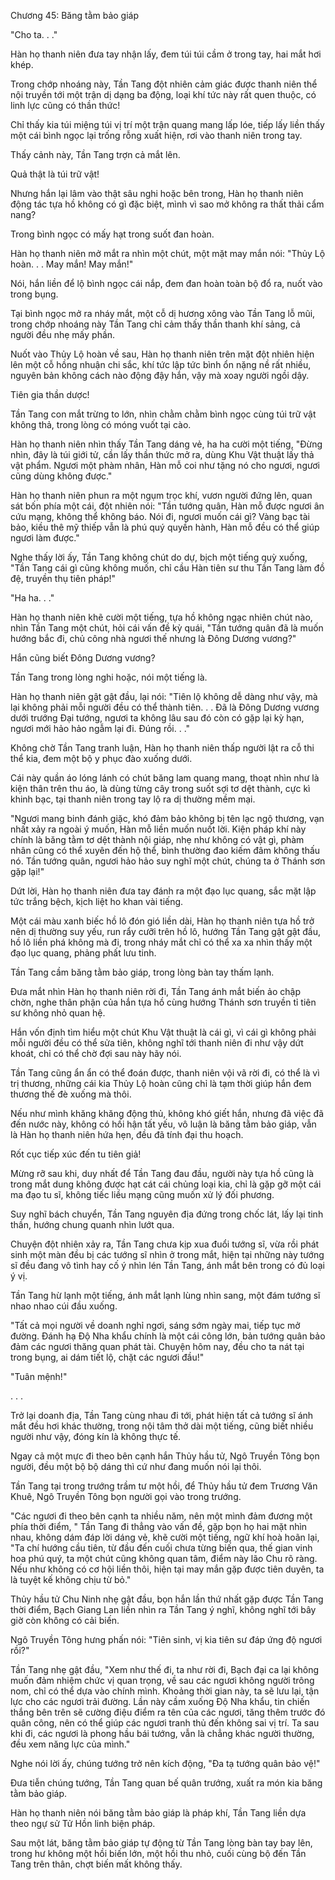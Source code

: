 




Chương 45: Băng tằm bảo giáp


"Cho ta. . ."

Hàn họ thanh niên đưa tay nhận lấy, đem túi túi cầm ở trong tay, hai mắt hơi khép.

Trong chớp nhoáng này, Tần Tang đột nhiên cảm giác được thanh niên thể nội truyền tới một trận dị dạng ba động, loại khí tức này rất quen thuộc, có linh lực cũng có thần thức!

Chỉ thấy kia túi miệng túi vị trí một trận quang mang lấp lóe, tiếp lấy liền thấy một cái bình ngọc lại trống rỗng xuất hiện, rơi vào thanh niên trong tay.

Thấy cảnh này, Tần Tang trợn cả mắt lên.

Quả thật là túi trữ vật!

Nhưng hắn lại lâm vào thật sâu nghi hoặc bên trong, Hàn họ thanh niên động tác tựa hồ không có gì đặc biệt, mình vì sao mở không ra thất thải cẩm nang?

Trong bình ngọc có mấy hạt trong suốt đan hoàn.

Hàn họ thanh niên mở mắt ra nhìn một chút, một mặt may mắn nói: "Thủy Lộ hoàn. . . May mắn! May mắn!"

Nói, hắn liền để lộ bình ngọc cái nắp, đem đan hoàn toàn bộ đổ ra, nuốt vào trong bụng.

Tại bình ngọc mở ra nháy mắt, một cỗ dị hương xông vào Tần Tang lỗ mũi, trong chớp nhoáng này Tần Tang chỉ cảm thấy thần thanh khí sảng, cả người đều nhẹ mấy phần.

Nuốt vào Thủy Lộ hoàn về sau, Hàn họ thanh niên trên mặt đột nhiên hiện lên một cỗ hồng nhuận chi sắc, khí tức lập tức bình ổn nặng nề rất nhiều, nguyên bản không cách nào động đậy hắn, vậy mà xoay người ngồi dậy.

Tiên gia thần dược!

Tần Tang con mắt trừng to lớn, nhìn chằm chằm bình ngọc cùng túi trữ vật không thả, trong lòng có móng vuốt tại cào.

Hàn họ thanh niên nhìn thấy Tần Tang dáng vẻ, ha ha cười một tiếng, "Đừng nhìn, đây là túi giới tử, cần lấy thần thức mở ra, dùng Khu Vật thuật lấy thả vật phẩm. Ngươi một phàm nhân, Hàn mỗ coi như tặng nó cho ngươi, ngươi cũng dùng không được."

Hàn họ thanh niên phun ra một ngụm trọc khí, vươn người đứng lên, quan sát bốn phía một cái, đột nhiên nói: "Tần tướng quân, Hàn mỗ được ngươi ân cứu mạng, không thể không báo. Nói đi, ngươi muốn cái gì? Vàng bạc tài bảo, kiều thê mỹ thiếp vẫn là phú quý quyền hành, Hàn mỗ đều có thể giúp ngươi làm được."

Nghe thấy lời ấy, Tần Tang không chút do dự, bịch một tiếng quỳ xuống, "Tần Tang cái gì cũng không muốn, chỉ cầu Hàn tiên sư thu Tần Tang làm đồ đệ, truyền thụ tiên pháp!"

"Ha ha. . ."

Hàn họ thanh niên khẽ cười một tiếng, tựa hồ không ngạc nhiên chút nào, nhìn Tần Tang một chút, hỏi cái vấn đề kỳ quái, "Tần tướng quân đã là muốn hướng bắc đi, chủ công nhà ngươi thế nhưng là Đông Dương vương?"

Hắn cũng biết Đông Dương vương?

Tần Tang trong lòng nghi hoặc, nói một tiếng là.

Hàn họ thanh niên gật gật đầu, lại nói: "Tiên lộ không dễ dàng như vậy, mà lại không phải mỗi người đều có thể thành tiên. . . Đã là Đông Dương vương dưới trướng Đại tướng, ngươi ta không lâu sau đó còn có gặp lại kỳ hạn, ngươi mới hảo hảo ngẫm lại đi. Đúng rồi. . ."

Không chờ Tần Tang tranh luận, Hàn họ thanh niên thấp người lật ra cỗ thi thể kia, đem một bộ y phục đào xuống dưới.

Cái này quần áo lóng lánh có chút băng lam quang mang, thoạt nhìn như là kiện thân trên thu áo, là dùng từng cây trong suốt sợi tơ dệt thành, cực kì khinh bạc, tại thanh niên trong tay lộ ra dị thường mềm mại.

"Ngươi mang binh đánh giặc, khó đảm bảo không bị tên lạc ngộ thương, vạn nhất xảy ra ngoài ý muốn, Hàn mỗ liền muốn nuốt lời. Kiện pháp khí này chính là băng tằm tơ dệt thành nội giáp, nhẹ như không có vật gì, phàm nhân cũng có thể xuyên đến hộ thể, bình thường đao kiếm đâm không thấu nó. Tần tướng quân, ngươi hảo hảo suy nghĩ một chút, chúng ta ở Thánh sơn gặp lại!"

Dứt lời, Hàn họ thanh niên đưa tay đánh ra một đạo lục quang, sắc mặt lập tức trắng bệch, kịch liệt ho khan vài tiếng.

Một cái màu xanh biếc hồ lô đón gió liền dài, Hàn họ thanh niên tựa hồ trở nên dị thường suy yếu, run rẩy cưỡi trên hồ lô, hướng Tần Tang gật gật đầu, hồ lô liền phá không mà đi, trong nháy mắt chỉ có thể xa xa nhìn thấy một đạo lục quang, phảng phất lưu tinh.

Tần Tang cầm băng tằm bảo giáp, trong lòng bàn tay thấm lạnh.

Đưa mắt nhìn Hàn họ thanh niên rời đi, Tần Tang ánh mắt biến ảo chập chờn, nghe thân phận của hắn tựa hồ cùng hướng Thánh sơn truyền tỉ tiên sư không nhỏ quan hệ.

Hắn vốn định tìm hiểu một chút Khu Vật thuật là cái gì, vì cái gì không phải mỗi người đều có thể sửa tiên, không nghĩ tới thanh niên đi như vậy dứt khoát, chỉ có thể chờ đợi sau này hãy nói.

Tần Tang cũng ẩn ẩn có thể đoán được, thanh niên vội vã rời đi, có thể là vì trị thương, những cái kia Thủy Lộ hoàn cũng chỉ là tạm thời giúp hắn đem thương thế đè xuống mà thôi.

Nếu như mình khăng khăng động thủ, không khó giết hắn, nhưng đã việc đã đến nước này, không có hối hận tất yếu, vô luận là băng tằm bảo giáp, vẫn là Hàn họ thanh niên hứa hẹn, đều đã tính đại thu hoạch.

Rốt cục tiếp xúc đến tu tiên giả!

Mừng rỡ sau khi, duy nhất để Tần Tang đau đầu, người này tựa hồ cũng là trong mắt dung không được hạt cát cái chủng loại kia, chỉ là gặp gỡ một cái ma đạo tu sĩ, không tiếc liều mạng cũng muốn xử lý đối phương.

Suy nghĩ bách chuyển, Tần Tang nguyên địa đứng trong chốc lát, lấy lại tinh thần, hướng chung quanh nhìn lướt qua.

Chuyện đột nhiên xảy ra, Tần Tang chưa kịp xua đuổi tướng sĩ, vừa rồi phát sinh một màn đều bị các tướng sĩ nhìn ở trong mắt, hiện tại những này tướng sĩ đều đang vô tình hay cố ý nhìn lén Tần Tang, ánh mắt bên trong có đủ loại ý vị.

Tần Tang hừ lạnh một tiếng, ánh mắt lạnh lùng nhìn sang, một đám tướng sĩ nhao nhao cúi đầu xuống.

"Tất cả mọi người về doanh nghỉ ngơi, sáng sớm ngày mai, tiếp tục mở đường. Đánh hạ Độ Nha khẩu chính là một cái công lớn, bản tướng quân bảo đảm các ngươi thăng quan phát tài. Chuyện hôm nay, đều cho ta nát tại trong bụng, ai dám tiết lộ, chặt các ngươi đầu!"

"Tuân mệnh!"

. . .

Trở lại doanh địa, Tần Tang cùng nhau đi tới, phát hiện tất cả tướng sĩ ánh mắt đều hơi khác thường, trong nội tâm thở dài một tiếng, cũng biết nhiều người như vậy, đóng kín là không thực tế.

Ngay cả một mực đi theo bên cạnh hắn Thủy hầu tử, Ngô Truyền Tông bọn người, đều một bộ bộ dáng thì cứ như đang muốn nói lại thôi.

Tần Tang tại trong trướng trầm tư một hồi, để Thủy hầu tử đem Trương Văn Khuê, Ngô Truyền Tông bọn người gọi vào trong trướng.

"Các ngươi đi theo bên cạnh ta nhiều năm, nên một mình đảm đương một phía thời điểm, " Tần Tang đi thẳng vào vấn đề, gặp bọn họ hai mặt nhìn nhau, không dám đáp lời dáng vẻ, khẽ cười một tiếng, ngữ khí hoà hoãn lại, "Ta chí hướng cầu tiên, từ đầu đến cuối chưa từng biến qua, thế gian vinh hoa phú quý, ta một chút cũng không quan tâm, điểm này lão Chu rõ ràng. Nếu như không có cơ hội liền thôi, hiện tại may mắn gặp được tiên duyên, ta là tuyệt kế không chịu từ bỏ."

Thủy hầu tử Chu Ninh nhẹ gật đầu, bọn hắn lần thứ nhất gặp được Tần Tang thời điểm, Bạch Giang Lan liền nhìn ra Tần Tang ý nghĩ, không nghĩ tới bây giờ còn không có cải biến.

Ngô Truyền Tông hưng phấn nói: "Tiên sinh, vị kia tiên sư đáp ứng độ ngươi rồi?"

Tần Tang nhẹ gật đầu, "Xem như thế đi, ta như rời đi, Bạch đại ca lại không muốn đảm nhiệm chức vị quan trọng, về sau các ngươi không người trông nom, chỉ có thể dựa vào chính mình. Khoảng thời gian này, ta sẽ lưu lại, tận lực cho các ngươi trải đường. Lần này cầm xuống Độ Nha khẩu, tin chiến thắng bên trên sẽ cường điệu điểm ra tên của các ngươi, tăng thêm trước đó quân công, nên có thể giúp các ngươi tranh thủ đến không sai vị trí. Ta sau khi đi, các ngươi là phong hầu bái tướng, vẫn là chẳng khác người thường, đều xem năng lực của mình."

Nghe nói lời ấy, chúng tướng trở nên kích động, "Đa tạ tướng quân bảo vệ!"

Đưa tiễn chúng tướng, Tần Tang quan bế quân trướng, xuất ra món kia băng tằm bảo giáp.

Hàn họ thanh niên nói băng tằm bảo giáp là pháp khí, Tần Tang liền dựa theo ngự sử Tử Hồn linh biện pháp.

Sau một lát, băng tằm bảo giáp tự động từ Tần Tang lòng bàn tay bay lên, trong hư không một hồi biến lớn, một hồi thu nhỏ, cuối cùng bộ đến Tần Tang trên thân, chợt biến mất không thấy.




